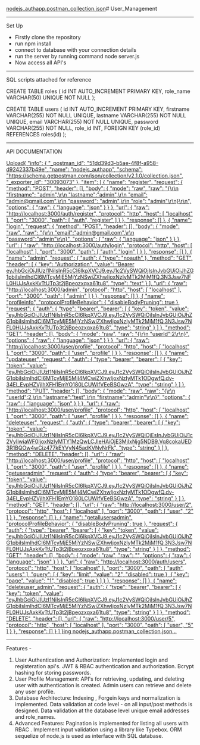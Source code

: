 [nodejs_authapp.postman_collection.json](https://github.com/user-attachments/files/16404997/nodejs_authapp.postman_collection.json)# User_Management

---
Set Up

- Firstly clone the repository
- run npm install
- connect to database with your connection details
- run the server by running command node server.js
- Now access all API's
  
--------------

SQL scripts attached for reference 

CREATE TABLE roles (
    id INT AUTO_INCREMENT PRIMARY KEY,
    role_name VARCHAR(50) UNIQUE NOT NULL
);

CREATE TABLE users (
    id INT AUTO_INCREMENT PRIMARY KEY,
    firstname VARCHAR(255) NOT NULL UNIQUE,
    lastname VARCHAR(255) NOT NULL UNIQUE,
    email VARCHAR(255) NOT NULL UNIQUE,
    password VARCHAR(255) NOT NULL,
    role_id INT,
    FOREIGN KEY (role_id) REFERENCES roles(id)
);

----------------------------

API DOCUMENTATION

[Upload{
	"info": {
		"_postman_id": "51dd39d3-b5ae-4f8f-a958-d9242337b49e",
		"name": "nodejs_authapp",
		"schema": "https://schema.getpostman.com/json/collection/v2.1.0/collection.json",
		"_exporter_id": "30093073"
	},
	"item": [
		{
			"name": "register",
			"request": {
				"method": "POST",
				"header": [],
				"body": {
					"mode": "raw",
					"raw": "{\r\n  \"firstname\": \"admin\",\r\n  \"lastname\":\"admin\",\r\n  \"email\": \"admin@gmail.com\",\r\n  \"password\": \"admin\",\r\n  \"role\": \"admin\"\r\n}\r\n",
					"options": {
						"raw": {
							"language": "json"
						}
					}
				},
				"url": {
					"raw": "http://localhost:3000/auth/register",
					"protocol": "http",
					"host": [
						"localhost"
					],
					"port": "3000",
					"path": [
						"auth",
						"register"
					]
				}
			},
			"response": []
		},
		{
			"name": "login",
			"request": {
				"method": "POST",
				"header": [],
				"body": {
					"mode": "raw",
					"raw": "{\r\n    \"email\":\"admin@gmail.com\",\r\n    \"password\":\"admin\"\r\n}",
					"options": {
						"raw": {
							"language": "json"
						}
					}
				},
				"url": {
					"raw": "http://localhost:3000/auth/login",
					"protocol": "http",
					"host": [
						"localhost"
					],
					"port": "3000",
					"path": [
						"auth",
						"login"
					]
				}
			},
			"response": []
		},
		{
			"name": "admin",
			"request": {
				"auth": {
					"type": "noauth"
				},
				"method": "GET",
				"header": [
					{
						"key": "Authorization",
						"value": "Bearer eyJhbGciOiJIUzI1NiIsInR5cCI6IkpXVCJ9.eyJ1c2VySWQiOjIsInJvbGUiOiJhZG1pbiIsImlhdCI6MTcyMjE5MjYzNSwiZXhwIjoxNzIyMTk2MjM1fQ.3N3Jsw7NFL0HUJsAxkKvTtUTp3t2jBpeozxqxa61tu8",
						"type": "text"
					}
				],
				"url": {
					"raw": "http://localhost:3000/admin",
					"protocol": "http",
					"host": [
						"localhost"
					],
					"port": "3000",
					"path": [
						"admin"
					]
				}
			},
			"response": []
		},
		{
			"name": "profileinfo",
			"protocolProfileBehavior": {
				"disableBodyPruning": true
			},
			"request": {
				"auth": {
					"type": "bearer",
					"bearer": [
						{
							"key": "token",
							"value": "eyJhbGciOiJIUzI1NiIsInR5cCI6IkpXVCJ9.eyJ1c2VySWQiOjIsInJvbGUiOiJhZG1pbiIsImlhdCI6MTcyMjE5MjYzNSwiZXhwIjoxNzIyMTk2MjM1fQ.3N3Jsw7NFL0HUJsAxkKvTtUTp3t2jBpeozxqxa61tu8",
							"type": "string"
						}
					]
				},
				"method": "GET",
				"header": [],
				"body": {
					"mode": "raw",
					"raw": "{\r\n    \"userId\":2\r\n}",
					"options": {
						"raw": {
							"language": "json"
						}
					}
				},
				"url": {
					"raw": "http://localhost:3000/user/profile",
					"protocol": "http",
					"host": [
						"localhost"
					],
					"port": "3000",
					"path": [
						"user",
						"profile"
					]
				}
			},
			"response": []
		},
		{
			"name": "updateuser",
			"request": {
				"auth": {
					"type": "bearer",
					"bearer": [
						{
							"key": "token",
							"value": "eyJhbGciOiJIUzI1NiIsInR5cCI6IkpXVCJ9.eyJ1c2VySWQiOjIsInJvbGUiOiJhZG1pbiIsImlhdCI6MTcyMjE5MjI4MCwiZXhwIjoxNzIyMTk1ODgwfQ.dv-34EI_EvpHZVjlhXFH1EmYO180LCUWlfVEeBSGwzA",
							"type": "string"
						}
					]
				},
				"method": "PUT",
				"header": [],
				"body": {
					"mode": "raw",
					"raw": "{\r\n    \"userId\":2,\r\n    \"lastname\":\"test\",\r\n    \"firstname\":\"admin\"\r\n}",
					"options": {
						"raw": {
							"language": "json"
						}
					}
				},
				"url": {
					"raw": "http://localhost:3000/user/profile",
					"protocol": "http",
					"host": [
						"localhost"
					],
					"port": "3000",
					"path": [
						"user",
						"profile"
					]
				}
			},
			"response": []
		},
		{
			"name": "deleteuser",
			"request": {
				"auth": {
					"type": "bearer",
					"bearer": [
						{
							"key": "token",
							"value": "eyJhbGciOiJIUzI1NiIsInR5cCI6IkpXVCJ9.eyJ1c2VySWQiOjEsInJvbGUiOiJ1c2VyIiwiaWF0IjoxNzIyMTY1MzQwLCJleHAiOjE3MjIxNjg5NDB9.Vq8cokaUED3R1BQOw4wCiz477kEYVyN45adKVNvNrFk",
							"type": "string"
						}
					]
				},
				"method": "DELETE",
				"header": [],
				"url": {
					"raw": "http://localhost:3000/user/profile",
					"protocol": "http",
					"host": [
						"localhost"
					],
					"port": "3000",
					"path": [
						"user",
						"profile"
					]
				}
			},
			"response": []
		},
		{
			"name": "getuseradmin",
			"request": {
				"auth": {
					"type": "bearer",
					"bearer": [
						{
							"key": "token",
							"value": "eyJhbGciOiJIUzI1NiIsInR5cCI6IkpXVCJ9.eyJ1c2VySWQiOjIsInJvbGUiOiJhZG1pbiIsImlhdCI6MTcyMjE5MjI4MCwiZXhwIjoxNzIyMTk1ODgwfQ.dv-34EI_EvpHZVjlhXFH1EmYO180LCUWlfVEeBSGwzA",
							"type": "string"
						}
					]
				},
				"method": "GET",
				"header": [],
				"url": {
					"raw": "http://localhost:3000/user/2",
					"protocol": "http",
					"host": [
						"localhost"
					],
					"port": "3000",
					"path": [
						"user",
						"2"
					]
				}
			},
			"response": []
		},
		{
			"name": "getallusersadmin",
			"protocolProfileBehavior": {
				"disableBodyPruning": true
			},
			"request": {
				"auth": {
					"type": "bearer",
					"bearer": [
						{
							"key": "token",
							"value": "eyJhbGciOiJIUzI1NiIsInR5cCI6IkpXVCJ9.eyJ1c2VySWQiOjIsInJvbGUiOiJhZG1pbiIsImlhdCI6MTcyMjE5MjYzNSwiZXhwIjoxNzIyMTk2MjM1fQ.3N3Jsw7NFL0HUJsAxkKvTtUTp3t2jBpeozxqxa61tu8",
							"type": "string"
						}
					]
				},
				"method": "GET",
				"header": [],
				"body": {
					"mode": "raw",
					"raw": "",
					"options": {
						"raw": {
							"language": "json"
						}
					}
				},
				"url": {
					"raw": "http://localhost:3000/auth/users",
					"protocol": "http",
					"host": [
						"localhost"
					],
					"port": "3000",
					"path": [
						"auth",
						"users"
					],
					"query": [
						{
							"key": "limit",
							"value": "2",
							"disabled": true
						},
						{
							"key": "page",
							"value": "1",
							"disabled": true
						}
					]
				}
			},
			"response": []
		},
		{
			"name": "deleteuser_admin",
			"request": {
				"auth": {
					"type": "bearer",
					"bearer": [
						{
							"key": "token",
							"value": "eyJhbGciOiJIUzI1NiIsInR5cCI6IkpXVCJ9.eyJ1c2VySWQiOjIsInJvbGUiOiJhZG1pbiIsImlhdCI6MTcyMjE5MjYzNSwiZXhwIjoxNzIyMTk2MjM1fQ.3N3Jsw7NFL0HUJsAxkKvTtUTp3t2jBpeozxqxa61tu8",
							"type": "string"
						}
					]
				},
				"method": "DELETE",
				"header": [],
				"url": {
					"raw": "http://localhost:3000/user/5",
					"protocol": "http",
					"host": [
						"localhost"
					],
					"port": "3000",
					"path": [
						"user",
						"5"
					]
				}
			},
			"response": []
		}
	]
}ing nodejs_authapp.postman_collection.json…]()

--------------------------
Features - 

1.	User Authentication and Authorization: Implemented login and registeration api's. JWT & RBAC authentication and authorization. Bcrypt hashing for storing passwords.
2.	User Profile Management: API's for retrieving, updating, and deleting user with authentication is created. Admin users can retrieve and delete any user profile.
3.	Database Architecture:
Indexing , Forgein keys and normalization is implemented.
Data validation at code level - on all input/post methods is designed.
Data validation at the database level unique email addresses and role_names.
4.	Advanced Features:
Pagination is implemented for listing all users with RBAC .
Implement input validation using a library like Typebox.
ORM sequelize of node.js is used as interface with SQL database.
